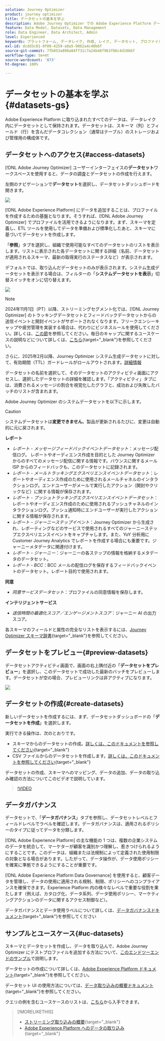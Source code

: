 ```yaml
---
solution: Journey Optimizer
product: journey optimizer
title: データセットの基本を学ぶ
description: Adobe Journey Optimizer での Adobe Experience Platform データセットの使用方法について説明します。
feature: Data Model, Datasets, Data Management
role: Data Engineer, Data Architect, Admin
level: Experienced
keywords: プラットフォーム, データレイク, 作成, レイク, データセット, プロファイル
exl-id: dcdd3c81-0f00-4259-a8a5-9062a4c40b6f
source-git-commit: 7fb853a898a84ff31c7a24b48f963f06c4d10b6f
workflow-type: tm+mt
source-wordcount: '873'
ht-degree: 100%

---
```


# データセットの基本を学ぶ {#datasets-gs}

Adobe Experience Platform に取り込まれたすべてのデータは、データレイク内にデータセットとして保持されます。データセットは、スキーマ（列）とフィールド（行）を含んだデータコレクション（通常はテーブル）のストレージおよび管理用の構成体です。

## データセットへのアクセス{#access-datasets}

[!DNL Adobe Journey Optimizer] ユーザーインターフェイスの&#x200B;**データセット**&#x200B;ワークスペースを使用すると、データの調査とデータセットの作成を行えます。

左側のナビゲーションで&#x200B;**データセット**&#x200B;を選択し、データセットダッシュボードを開きます。

![](assets/datasets-home.png)

[!DNL Adobe Experience Platform] にデータを追加することは、プロファイルを作成するための基盤となります。そうすれば、[!DNL Adobe Journey Optimizer] でプロファイルを活用できるようになります。まず、スキーマを定義し、ETL ツールを使用してデータを準備および標準化したあと、スキーマに基づいてデータセットを作成します。

「**参照**」タブを選択し、組織で使用可能なすべてのデータセットのリストを表示します。リストに表示された各データセットに関する詳細（名前、データセットが適用されるスキーマ、最新の取得実行のステータスなど）が表示されます。

デフォルトでは、取り込んだデータセットのみが表示されます。システム生成データセットを表示する場合は、フィルターの「**システムデータセットを表示**」切替スイッチをオンに切り替えます。

![](assets/ajo-system-datasets.png)

>[!NOTE]
>
>2024年11月1日（PT）以降、ストリーミングセグメント化では、[!DNL Journey Optimizer] のトラッキングデータセットとフィードバックデータセットからの送信イベントと開封イベントがサポートされなくなります。フリークエンシーキャップや疲労管理を実装する場合は、代わりにビジネスルールを使用してください。詳しくは、[この節](../conflict-prioritization/rule-sets.md)を参照してください。毎日のキャップに関するユースケースの説明などについて詳しくは、[こちら](https://experienceleaguecommunities.adobe.com/t5/journey-optimizer-blogs/elevate-customer-experience-with-daily-frequency-capping-in-ajo/ba-p/761510){target="_blank"}を参照してください。
>
>さらに、2025年2月以降、Journey Optimizer システム生成データセットに対して、有効期間（TTL）ガードレールがロールアウトされます。[詳細情報](datasets-ttl.md)

データセットの名前を選択して、そのデータセットのアクティビティ画面にアクセスし、選択したデータセットの詳細を確認します。「アクティビティ」タブには、消費されるメッセージの割合を視覚化したグラフと、成功および失敗したバッチのリストが含まれます。

Adobe Journey Optimizer のシステムデータセットを以下に示します。

>[!CAUTION]
>
> システムデータセットは&#x200B;**変更できません**。製品が更新されるたびに、変更は自動的に元に戻されます。

**レポート**

* _レポート - メッセージフィードバックイベントデータセット_：メッセージ配信ログ。 レポートやオーディエンス作成を目的とした Journey Optimizer からのすべてのメッセージ配信に関する情報です。バウンスに関するメール ISP からのフィードバックも、このデータセットに記録されます。
* _レポート - メールトラッキングエクスペリエンスイベントデータセット_：レポートやオーディエンス作成のために使用されるメールチャネルのインタラクションログ。エンドユーザーがメールで実行したアクション（開封やクリックなど）に関する情報が保存されます。
* _レポート - プッシュトラッキングエクスペリエンスイベントデータセット_：レポートやオーディエンス作成のために使用されるプッシュチャネルのインタラクションログ。プッシュ通知時にエンドユーザーが実行したアクションに関する情報が保存されます。
* _レポート - ジャーニーステップイベント_：Journey Optimizer から生成され、レポーティングなどのサービスで使用されるすべてのジャーニーステップエクスペリエンスイベントをキャプチャします。また、YoY 分析用に Customer Journey Analytics でレポートを作成する場合にも重要です。ジャーニーメタデータに関連付けます。
* _レポート - ジャーニー_：ジャーニーの各ステップの情報を格納するメタデータのデータセット。
* _レポート - BCC_：BCC メールの配信ログを保存するフィードバックイベントのデータセット。レポート目的で使用されます。

**同意**

* _同意サービスデータセット_：プロファイルの同意情報を保存します。

**インテリジェントサービス**

* _送信時間の最適化スコア／エンゲージメントスコア_：ジャーニー AI の出力スコア。

各スキーマのフィールドと属性の完全なリストを表示するには、[Journey Optimizer スキーマ辞書](https://experienceleague.adobe.com/tools/ajo-schemas/schema-dictionary.html?lang=ja){target="_blank"}を参照してください。

## データセットをプレビュー{#preview-datasets}

データセットアクティビティ画面で、画面の右上隅付近の「**データセットをプレビュー**」を選択し、このデータセットで成功した最新のバッチをプレビューします。データセットが空の場合、プレビューリンクは非アクティブになります。

![](assets/dataset-preview.png)

## データセットの作成{#create-datasets}

新しいデータセットを作成するには、まず、データセットダッシュボードの「**データセットを作成**」を選択します。

実行できる操作は、次のとおりです。

* スキーマからのデータセットの作成。[詳しくは、このドキュメントを参照してください](https://experienceleague.adobe.com/docs/experience-platform/catalog/datasets/user-guide.html?lang=ja#schema){target="_blank"}
* CSV ファイルからのデータセットを作成します。[詳しくは、このドキュメントを参照してください](https://experienceleague.adobe.com/docs/experience-platform/ingestion/tutorials/map-a-csv-file.html?lang=ja){target="_blank"}

データセットの作成、スキーマへのマッピング、データの追加、データの取り込み確認の方法についてこのビデオで説明しています。

>[!VIDEO](https://video.tv.adobe.com/v/334293?quality=12)

## データガバナンス

データセットで、「**データガバナンス**」タブを参照し、データセットレベルとフィールドレベルでラベルを確認します。データガバナンスは、適用されるポリシーのタイプに従ってデータを分類します。

[!DNL Adobe Experience Platform] の主な機能の 1 つは、複数の企業システムのデータを統合して、マーケターが顧客を識別かつ理解し、惹きつけられるようにすることです。このデータは、組織または法規制によって定義された使用制限の対象となる場合があります。したがって、データ操作が、データ使用ポリシーを確実に準拠できるようにすることが重要です。

 [!DNL Adobe Experience Platform Data Governance] を使用すると、顧客データを管理し、データの使用に適用される規制、制限、ポリシーへのコンプライアンスを確保できます。Experience Platform 内の様々なレベルで重要な役割を果たします（例えば、カタログ化、データ系列、データ使用ポリシー、マーケティングアクションのデータに関するアクセス制御など）。

データガバナンスとデータ使用ラベルについて詳しくは、[データガバナンスドキュメント](https://experienceleague.adobe.com/docs/experience-platform/data-governance/labels/user-guide.html?lang=ja){target="_blank"}を参照してください

## サンプルとユースケース{#uc-datasets}

スキーマとデータセットを作成し、データを取り込んで、Adobe Journey Optimizer にテストプロファイルを追加する方法について、[このエンドツーエンドのサンプル](../audience/creating-test-profiles.md)で説明します。

データセットの作成について詳しくは、[Adobe Experience Platform ドキュメント](https://experienceleague.adobe.com/docs/experience-platform/catalog/datasets/overview.html?lang=ja){target="_blank"}を参照してください。

データセット UI の使用方法については、[データ取り込みの概要ドキュメント](https://experienceleague.adobe.com/docs/experience-platform/ingestion/home.html?lang=ja){target="_blank"}を参照してください。

クエリの例を含むユースケースのリストは、[こちら](../data/datasets-query-examples.md)から入手できます。

>[!MORELIKETHIS]
>
>* [ストリーミング取り込みの概要](https://experienceleague.adobe.com/docs/experience-platform/ingestion/streaming/overview.html?lang=ja){target="_blank"}
>* [Adobe Experience Platform へのデータの取り込み](https://experienceleague.adobe.com/docs/experience-platform/ingestion/tutorials/ingest-batch-data.html?lang=ja){target="_blank"}
